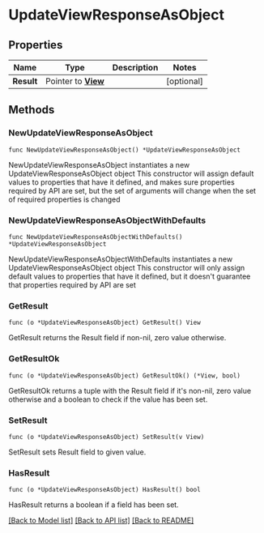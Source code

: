 # UpdateViewResponseAsObject

## Properties

Name | Type | Description | Notes
------------ | ------------- | ------------- | -------------
**Result** | Pointer to [**View**](View.md) |  | [optional] 

## Methods

### NewUpdateViewResponseAsObject

`func NewUpdateViewResponseAsObject() *UpdateViewResponseAsObject`

NewUpdateViewResponseAsObject instantiates a new UpdateViewResponseAsObject object
This constructor will assign default values to properties that have it defined,
and makes sure properties required by API are set, but the set of arguments
will change when the set of required properties is changed

### NewUpdateViewResponseAsObjectWithDefaults

`func NewUpdateViewResponseAsObjectWithDefaults() *UpdateViewResponseAsObject`

NewUpdateViewResponseAsObjectWithDefaults instantiates a new UpdateViewResponseAsObject object
This constructor will only assign default values to properties that have it defined,
but it doesn't guarantee that properties required by API are set

### GetResult

`func (o *UpdateViewResponseAsObject) GetResult() View`

GetResult returns the Result field if non-nil, zero value otherwise.

### GetResultOk

`func (o *UpdateViewResponseAsObject) GetResultOk() (*View, bool)`

GetResultOk returns a tuple with the Result field if it's non-nil, zero value otherwise
and a boolean to check if the value has been set.

### SetResult

`func (o *UpdateViewResponseAsObject) SetResult(v View)`

SetResult sets Result field to given value.

### HasResult

`func (o *UpdateViewResponseAsObject) HasResult() bool`

HasResult returns a boolean if a field has been set.


[[Back to Model list]](../README.md#documentation-for-models) [[Back to API list]](../README.md#documentation-for-api-endpoints) [[Back to README]](../README.md)


